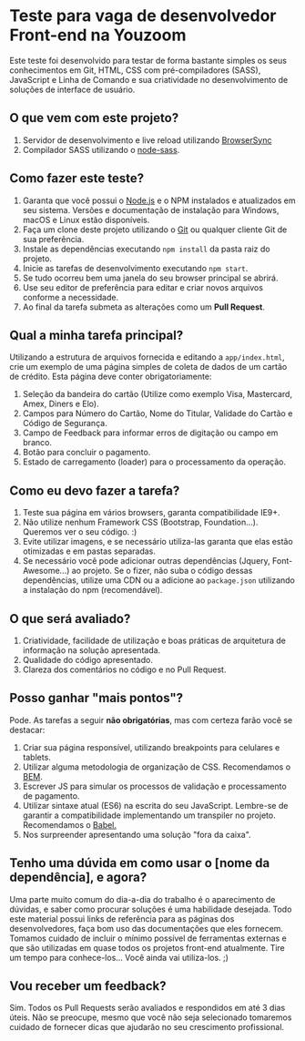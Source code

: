 # Teste para vaga de desenvolvedor Front-end na Youzoom
Este teste foi desenvolvido para testar de forma bastante simples os seus conhecimentos em Git, HTML, CSS com pré-compiladores (SASS), JavaScript e Linha de Comando e sua criatividade no desenvolvimento de soluções de interface de usuário.

## O que vem com este projeto?
 1. Servidor de desenvolvimento e live reload utilizando [BrowserSync](https://www.browsersync.io/) 
 2. Compilador SASS utilizando o [node-sass](https://github.com/sass/node-sass).

## Como fazer este teste?
1. Garanta que você possui o [Node.js](Node.js) e o NPM instalados e atualizados em seu sistema. Versões e documentação de instalação para Windows, macOS e Linux estão disponíveis.
2. Faça um clone deste projeto utilizando o [Git](https://git-scm.com/) ou qualquer cliente Git de sua preferência.
3. Instale as dependências executando `npm install` da pasta raiz do projeto.
4. Inicie as tarefas de desenvolvimento executando `npm start`.
5. Se tudo ocorreu bem uma janela do seu browser principal se abrirá.
6. Use seu editor de preferência para editar e criar novos arquivos conforme a necessidade.
7. Ao final da tarefa submeta as alterações como um **Pull Request**.

## Qual a minha tarefa principal?
Utilizando a estrutura de arquivos fornecida e editando a `app/index.html`, crie um exemplo de uma página simples de coleta de dados de um cartão de crédito. Esta página deve conter obrigatoriamente:
 1. Seleção da bandeira do cartão (Utilize como exemplo Visa, Mastercard, Amex, Diners e Elo).
 2. Campos para Número do Cartão, Nome do Titular, Validade do Cartão e Código de Segurança.
 3. Campo de Feedback para informar erros de digitação ou campo em branco.
 4. Botão para concluir o pagamento.
 5. Estado de carregamento (loader) para o processamento da operação.

## Como eu devo fazer a tarefa?
 1. Teste sua página em vários browsers, garanta compatibilidade IE9+.
 2. Não utilize nenhum Framework CSS (Bootstrap, Foundation...). Queremos ver o seu código. :)
 3. Evite utilizar imagens, e se necessário utiliza-las garanta que elas estão otimizadas e em pastas separadas.
 4. Se necessário você pode adicionar outras dependências (Jquery, Font-Awesome...) ao projeto. Se o fizer, não suba o código dessas dependências, utilize uma CDN ou a adicione ao `package.json` utilizando a instalação do npm (recomendável).

## O que será avaliado?
 1. Criatividade, facilidade de utilização e boas práticas de arquitetura de informação na solução apresentada.
 2. Qualidade do código apresentado.
 3. Clareza dos comentários no código e no Pull Request.

## Posso ganhar "mais pontos"?
Pode. As tarefas a seguir **não obrigatórias**, mas com certeza farão você se destacar:
 1. Criar sua página responsível, utilizando breakpoints para celulares e tablets.
 2. Utilizar alguma metodologia de organização de CSS. Recomendamos o [BEM](http://getbem.com/introduction/).
 3. Escrever JS para simular os processos de validação e processamento de pagamento.
 4. Utilizar sintaxe atual (ES6) na escrita do seu JavaScript. Lembre-se de garantir a compatibilidade implementando um transpiler no projeto. Recomendamos o [Babel.](https://babeljs.io/)
 5. Nos surpreender apresentando uma solução "fora da caixa".

## Tenho uma dúvida em como usar o [nome da dependência], e agora?
Uma parte muito comum do dia-a-dia do trabalho é o aparecimento de dúvidas, e saber como procurar soluções é uma habilidade desejada. Todo este material possui links de referência para as páginas dos desenvolvedores, faça bom uso das documentações que eles fornecem. Tomamos cuidado de incluir o mínimo possível de ferramentas externas e que são utilizadas em quase todos os projetos front-end atualmente. Tire um tempo para conhece-los... Você ainda vai utiliza-los. ;)

## Vou receber um feedback?
Sim. Todos os Pull Requests serão avaliados e respondidos em até 3 dias úteis. Não se preocupe, mesmo que você não seja selecionado tomaremos cuidado de fornecer dicas que ajudarão no seu crescimento profissional.